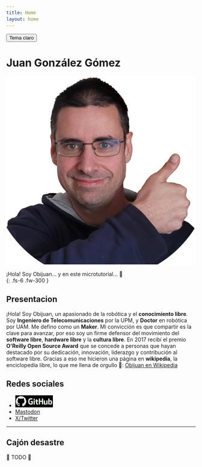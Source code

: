 ```yaml
---
title: Home
layout: home
---
```


<!-- BOTON PARA CAMBIAR EL TEMA CLARO/OSCURO -->
<button class="btn js-toggle-light-mode">Tema claro</button>

<script>
  const toggleDarkMode = document.querySelector('.js-toggle-light-mode');
  jtd.setTheme('dark');

  jtd.addEvent(toggleDarkMode, 'click', function(){
    if (jtd.getTheme() === 'dark') {
      jtd.setTheme('light');
      toggleDarkMode.textContent = 'Tema oscuro';
    } else {
      jtd.setTheme('dark');
      toggleDarkMode.textContent = 'Tema claro';
    }
  });
</script>


# Juan González Gómez


![](images/Obijuan.png)

¡Hola! Soy Obijuan... y en este microtutorial... 🙂  
{: .fs-6 .fw-300 }  

## Presentacion

¡Hola! Soy Obijuan, un apasionado de la robótica y el **conocimiento libre**. Soy **Ingeniero de Telecomunicaciones** por la UPM, y **Doctor** en robótica por UAM. Me defino como un **Maker**. Mi convicción es que compartir es la clave para avanzar, por eso soy un firme defensor del movimiento del **software libre**, **hardware libre** y la **cultura libre**. En 2017 recibí el premio **O'Reilly Open Source Award** que se concede a personas que hayan destacado por su dedicación, innovación, liderazgo y contribución al software libre. Gracias a eso me hicieron una página en **wikipedia**, la enciclopedia libre, lo que me llena de orgullo 🙂: [Obijuan en Wikipedia](https://es.wikipedia.org/wiki/Juan_Gonz%C3%A1lez_G%C3%B3mez)  

## Redes sociales

* [![](images/logo-github.png)][Github] 
* [Mastodon]
* [X/Twitter]

----

## Cajón desastre

🚧 TODO 🚧

<!-- Enlaces de referencia -->
[Github]: https://github.com/Obijuan/
[Mastodon]: https://mstdn.social/@Obijuan
[X/Twitter]: https://x.com/Obijuan_cube  



